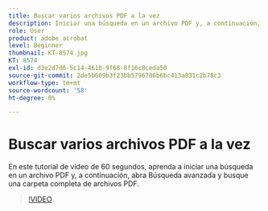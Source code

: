 ```yaml
---
title: Buscar varios archivos PDF a la vez
description: Iniciar una búsqueda en un archivo PDF y, a continuación, abrir Búsqueda avanzada y buscar una carpeta completa de archivos PDF
role: User
product: adobe acrobat
level: Beginner
thumbnail: KT-8574.jpg
KT: 8574
exl-id: d3e2d7d6-5c14-461b-9f68-8f16c8ceda50
source-git-commit: 2de5b609b3f23bb5796786b6bc413a831c2b78c3
workflow-type: tm+mt
source-wordcount: '58'
ht-degree: 0%

---
```


# Buscar varios archivos PDF a la vez

En este tutorial de vídeo de 60 segundos, aprenda a iniciar una búsqueda en un archivo PDF y, a continuación, abra Búsqueda avanzada y busque una carpeta completa de archivos PDF.

>[!VIDEO](https://video.tv.adobe.com/v/336363?hidetitle=true)
